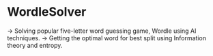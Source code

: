 # WordleSolver
-> Solving popular five-letter word guessing game, Wordle using AI techniques.
-> Getting the optimal word for best split using Information theory and entropy.

